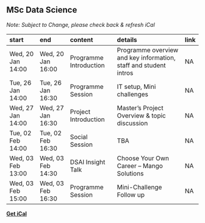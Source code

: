 ## MSc Data Science

*Note: Subject to Change, please check back & refresh iCal*

| start             | end               | content                | details                                                          | link |
|:------------------|:------------------|:-----------------------|:-----------------------------------------------------------------|:-----|
| Wed, 20 Jan 14:00 | Wed, 20 Jan 16:00 | Programme Introduction | Programme overview and key information, staff and student intros | NA   |
| Tue, 26 Jan 14:00 | Tue, 26 Jan 16:30 | Programme Session      | IT setup, Mini challenges                                        | NA   |
| Wed, 27 Jan 14:00 | Wed, 27 Jan 16:30 | Project Introduction   | Master’s Project Overview & topic discussion                     | NA   |
| Tue, 02 Feb 14:00 | Tue, 02 Feb 16:30 | Social Session         | TBA                                                              | NA   |
| Wed, 03 Feb 13:00 | Wed, 03 Feb 14:30 | DSAI Insight Talk      | Choose Your Own Career – Mango Solutions                         | NA   |
| Wed, 03 Feb 15:00 | Wed, 03 Feb 16:30 | Programme Session      | Mini-Challenge Follow up                                         | NA   |

**[Get iCal](INB112blockzero.ics)**
